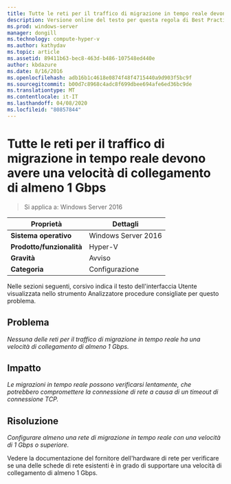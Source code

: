 ```yaml
---
title: Tutte le reti per il traffico di migrazione in tempo reale devono avere una velocità di collegamento di almeno 1 Gbps
description: Versione online del testo per questa regola di Best Practices Analyzer.
ms.prod: windows-server
manager: dongill
ms.technology: compute-hyper-v
ms.author: kathydav
ms.topic: article
ms.assetid: 89411b63-bec8-463d-b486-107548ed440e
author: kbdazure
ms.date: 8/16/2016
ms.openlocfilehash: adb16b1c4618e0874f48f4715440a9d903f5bc9f
ms.sourcegitcommit: b00d7c8968c4adc8f699dbee694afe6ed36bc9de
ms.translationtype: MT
ms.contentlocale: it-IT
ms.lasthandoff: 04/08/2020
ms.locfileid: "80857844"
---
```

# <a name="all-networks-for-live-migration-traffic-should-have-a-link-speed-of-at-least-1-gbps"></a>Tutte le reti per il traffico di migrazione in tempo reale devono avere una velocità di collegamento di almeno 1 Gbps

>Si applica a: Windows Server 2016


  
|Proprietà|Dettagli|  
|-|-|  
|**Sistema operativo**|Windows Server 2016|  
|**Prodotto/funzionalità**|Hyper-V|  
|**Gravità**|Avviso|  
|**Categoria**|Configurazione|  
  
Nelle sezioni seguenti, corsivo indica il testo dell'interfaccia Utente visualizzata nello strumento Analizzatore procedure consigliate per questo problema.  
  
## <a name="issue"></a>Problema  
*Nessuna delle reti per il traffico di migrazione in tempo reale ha una velocità di collegamento di almeno 1 Gbps.*  
  
## <a name="impact"></a>Impatto  
*Le migrazioni in tempo reale possono verificarsi lentamente, che potrebbero compromettere la connessione di rete a causa di un timeout di connessione TCP.*  
  
## <a name="resolution"></a>Risoluzione  
*Configurare almeno una rete di migrazione in tempo reale con una velocità di 1 Gbps o superiore.*  
  
Vedere la documentazione del fornitore dell'hardware di rete per verificare se una delle schede di rete esistenti è in grado di supportare una velocità di collegamento di almeno 1 Gbps.  
  


